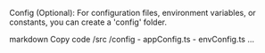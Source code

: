 Config (Optional): For configuration files, environment variables, or constants, you can create a 'config' folder.

markdown
Copy code
/src
  /config
    - appConfig.ts
    - envConfig.ts
    ...